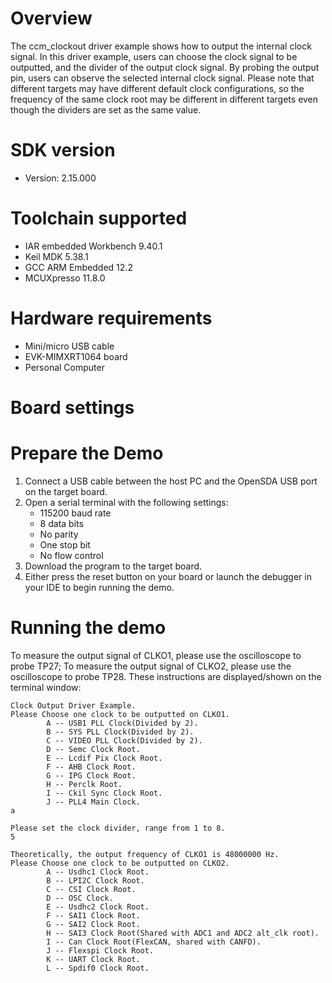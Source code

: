 Overview
========
The ccm_clockout driver example shows how to output the internal clock signal. In this driver example, users can choose
the clock signal to be outputted, and the divider of the output clock signal. By probing the output pin, users can
observe the selected internal clock signal.
Please note that different targets may have different default clock configurations, so the frequency of the same clock
root may be different in different targets even though the dividers are set as the same value.

SDK version
===========
- Version: 2.15.000

Toolchain supported
===================
- IAR embedded Workbench  9.40.1
- Keil MDK  5.38.1
- GCC ARM Embedded  12.2
- MCUXpresso  11.8.0

Hardware requirements
=====================
- Mini/micro USB cable
- EVK-MIMXRT1064 board
- Personal Computer

Board settings
==============

Prepare the Demo
================
1.  Connect a USB cable between the host PC and the OpenSDA USB port on the target board. 
2.  Open a serial terminal with the following settings:
    - 115200 baud rate
    - 8 data bits
    - No parity
    - One stop bit
    - No flow control
3.  Download the program to the target board.
4.  Either press the reset button on your board or launch the debugger in your IDE to begin running the demo.

Running the demo
================
To measure the output signal of CLKO1, please use the oscilloscope to probe TP27;
To measure the output signal of CLKO2, please use the oscilloscope to probe TP28.
These instructions are displayed/shown on the terminal window:
~~~~~~~~~~~~~~~~~~~~~~~~~~~~~~~~~~~
Clock Output Driver Example.
Please Choose one clock to be outputted on CLKO1.
        A -- USB1 PLL Clock(Divided by 2).
        B -- SYS PLL Clock(Divided by 2).
        C -- VIDEO PLL Clock(Divided by 2).
        D -- Semc Clock Root.
        E -- Lcdif Pix Clock Root.
        F -- AHB Clock Root.
        G -- IPG Clock Root.
        H -- Perclk Root.
        I -- Ckil Sync Clock Root.
        J -- PLL4 Main Clock.
a

Please set the clock divider, range from 1 to 8.
5

Theoretically, the output frequency of CLKO1 is 48000000 Hz.
Please Choose one clock to be outputted on CLKO2.
        A -- Usdhc1 Clock Root.
        B -- LPI2C Clock Root.
        C -- CSI Clock Root.
        D -- OSC Clock.
        E -- Usdhc2 Clock Root.
        F -- SAI1 Clock Root.
        G -- SAI2 Clock Root.
        H -- SAI3 Clock Root(Shared with ADC1 and ADC2 alt_clk root).
        I -- Can Clock Root(FlexCAN, shared with CANFD).
        J -- Flexspi Clock Root.
        K -- UART Clock Root.
        L -- Spdif0 Clock Root.

~~~~~~~~~~~~~~~~~~~~~~~~~~~~~~~~~~~
